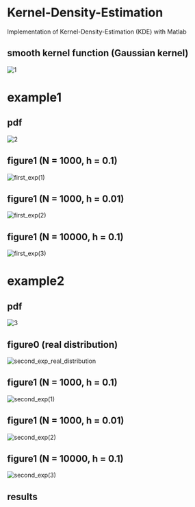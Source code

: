 # Kernel-Density-Estimation
Implementation of Kernel-Density-Estimation (KDE) with Matlab

## smooth kernel function (Gaussian kernel)
![1](https://user-images.githubusercontent.com/85555218/121732801-e90bb400-cb07-11eb-8fa3-e73f0dc976f8.png)

# example1
## pdf
![2](https://user-images.githubusercontent.com/85555218/121733438-bd3cfe00-cb08-11eb-8204-412a0be044c8.png)
## figure1 (N = 1000, h = 0.1)
![first_exp(1)](https://user-images.githubusercontent.com/85555218/121733678-0725e400-cb09-11eb-8b0f-1ff3635a78d1.jpg)
## figure1 (N = 1000, h = 0.01)
![first_exp(2)](https://user-images.githubusercontent.com/85555218/121733723-15740000-cb09-11eb-801b-32d5e8fe6801.jpg)
## figure1 (N = 10000, h = 0.1)
![first_exp(3)](https://user-images.githubusercontent.com/85555218/121733729-186ef080-cb09-11eb-92b3-5475bbca5678.jpg)

# example2
## pdf
![3](https://user-images.githubusercontent.com/85555218/121733845-42281780-cb09-11eb-8feb-ef881ca1eb34.png)
## figure0 (real distribution)
![second_exp_real_distribution](https://user-images.githubusercontent.com/85555218/121733939-5d932280-cb09-11eb-9ff4-56bec59e0cf9.jpg)
## figure1 (N = 1000, h = 0.1)
![second_exp(1)](https://user-images.githubusercontent.com/85555218/121733953-6126a980-cb09-11eb-96c8-2a6706f322b7.jpg)
## figure1 (N = 1000, h = 0.01)
![second_exp(2)](https://user-images.githubusercontent.com/85555218/121733972-671c8a80-cb09-11eb-8bd8-c43bee9ce935.jpg)
## figure1 (N = 10000, h = 0.1)
![second_exp(3)](https://user-images.githubusercontent.com/85555218/121733982-6ab01180-cb09-11eb-8256-eda66b0356f6.jpg)

## results
>
